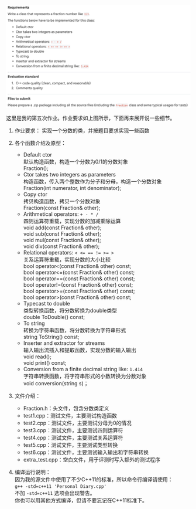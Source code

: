 ![题目要求](/img/HW5.png)

这里是我的第五次作业。作业要求如上图所示，下面再来展开说一些细节。

1. 作业要求：
   实现一个分数的类，并按题目要求实现一些函数

2. 各个函数介绍及原型：
   + Default ctor  
     默认构造函数，构造一个分数为0/1的分数对象  
     Fraction();  
   + Ctor takes two integers as parameters  
     构造函数，传入两个整数作为分子和分母，构造一个分数对象  
     Fraction(int numerator, int denominator);  
   + Copy ctor  
     拷贝构造函数，拷贝一个分数对象  
     Fraction(const Fraction& other);  
   + Arithmetical operators: `+ - * /`  
     四则运算符重载，实现分数的加减乘除运算  
     void add(const Fraction& other);  
     void sub(const Fraction& other);  
     void mul(const Fraction& other);  
     void div(const Fraction& other);  
   + Relational operators: `< <= == != >= >`  
     关系运算符重载，实现分数的大小比较  
     bool operator<(const Fraction& other) const;  
     bool operator<=(const Fraction& other) const;  
     bool operator==(const Fraction& other) const;  
     bool operator!=(const Fraction& other) const;  
     bool operator>=(const Fraction& other) const;  
     bool operator>(const Fraction& other) const;  
   + Typecast to double  
     类型转换函数，将分数转换为double类型  
     double ToDouble() const;  
   + To string  
     转换为字符串函数，将分数转换为字符串形式  
     string ToString() const;  
   + Inserter and extractor for streams  
     输入输出流插入和提取函数，实现分数的输入输出  
     void read();  
     void print() const;  
   + Conversion from a finite decimal string like: `1.414`  
     字符串转换函数，将字符串形式的小数转换为分数对象  
     void conversion(string s)；  

3. 文件介绍：  
   + Fraction.h：头文件，包含分数类定义  
   + test1.cpp：测试文件，主要测试构造函数  
   + test2.cpp：测试文件，主要测试分母为0的情况  
   + test3.cpp：测试文件，主要测试四则运算符  
   + test4.cpp：测试文件，主要测试关系运算符  
   + test5.cpp：测试文件，主要测试类型转换  
   + test6.cpp：测试文件，主要测试输入输出和字符串转换  
   + extra_test.cpp：空白文件，用于评测时写入额外的测试程序  

4. 编译运行说明：  
   因为我的源文件中使用了不少C++11的标准，所以命令行编译请使用：    
   `g++ -std=c++11 'Personal Diary.cpp'`     
   不加 `-std=c++11` 选项会出现警告。    
   你也可以用其他方式编译，但请不要忘记在C++11标准下。   